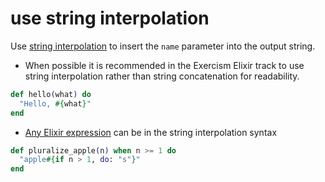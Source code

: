 # use string interpolation

[comment]: # (This warning is raised when the solution doesn't use string interpolation)

Use [string interpolation](https://github.com/elixir-lang/elixir/blob/9cac52833e91b5ebac0d322b20e39605d8dafad9/lib/elixir/lib/string.ex#L20) to insert the `name` parameter into the output string.

- When possible it is recommended in the Exercism Elixir track to use string interpolation rather than string concatenation for readability.

```elixir
def hello(what) do
  "Hello, #{what}"
end
```

- [Any Elixir expression](https://github.com/elixir-lang/elixir/blob/9cac52833e91b5ebac0d322b20e39605d8dafad9/lib/elixir/lib/string.ex#L30) can be in the string interpolation syntax

```elixir
def pluralize_apple(n) when n >= 1 do
  "apple#{if n > 1, do: "s"}"
end
```
